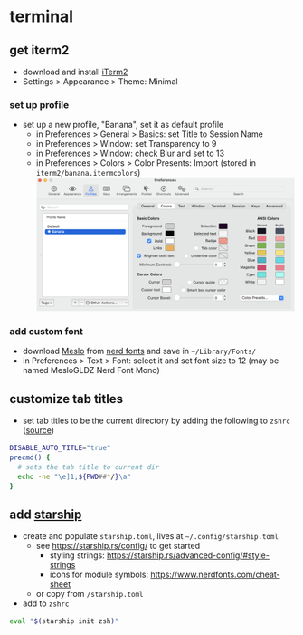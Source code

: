 # terminal
## get iterm2
- download and install [iTerm2](https://iterm2.com/)
- Settings > Appearance > Theme: Minimal

### set up profile
- set up a new profile, "Banana", set it as default profile
  - in Preferences > General > Basics: set Title to Session Name
  - in Preferences > Window: set Transparency to 9
  - in Preferences > Window: check Blur and set to 13
  - in Preferences > Colors > Color Presents: Import (stored in `iterm2/banana.itermcolors`)
  ![](/img/iterm2_profile_colors.png)

### add custom font
  - download [Meslo](https://www.programmingfonts.org/#meslo) from [nerd fonts](https://www.nerdfonts.com/font-downloads) and save in `~/Library/Fonts/`
  - in Preferences > Text > Font: select it and set font size to 12 (may be named MesloGLDZ Nerd Font Mono)

## customize tab titles
- set tab titles to be the current directory by adding the following to `zshrc` ([source](https://gist.github.com/phette23/5270658))
```bash
DISABLE_AUTO_TITLE="true"
precmd() {
  # sets the tab title to current dir
  echo -ne "\e]1;${PWD##*/}\a"
}
```

## add [starship](https://starship.rs/)
- create and populate `starship.toml`, lives at `~/.config/starship.toml`
  - see https://starship.rs/config/ to get started
    - styling strings: https://starship.rs/advanced-config/#style-strings
    - icons for module symbols: https://www.nerdfonts.com/cheat-sheet
  - or copy from `/starship.toml`
- add to `zshrc`
```bash
eval "$(starship init zsh)"
```
